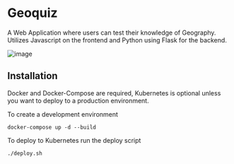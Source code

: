 # Geoquiz

A Web Application where users can test their knowledge of Geography. Utilizes Javascript on the frontend and Python using Flask for the backend.

![image](https://user-images.githubusercontent.com/29104093/81208330-7d662780-8f94-11ea-871e-b485f70934b0.png)

## Installation

Docker and Docker-Compose are required, Kubernetes is optional unless you want to deploy to a production environment.

To create a development environment
    
    docker-compose up -d --build

To deploy to Kubernetes run the deploy script

    ./deploy.sh
